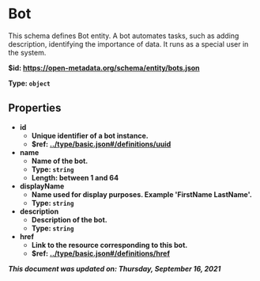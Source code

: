 # Bot

This schema defines Bot entity. A bot automates tasks, such as adding description, identifying the importance of data. It runs as a special user in the system.

<b id="https/open-metadata.org/schema/entity/bots.json">&#36;id: https://open-metadata.org/schema/entity/bots.json

Type: `object`

## Properties
 - **id**
	 - Unique identifier of a bot instance.
	 - $ref: [../type/basic.json#/definitions/uuid](../types/basic.md#uuid)
 - **name**
	 - Name of the bot.
	 - Type: `string`
	 - Length: between 1 and 64
 - **displayName**
	 - Name used for display purposes. Example 'FirstName LastName'.
	 - Type: `string`
 - **description**
	 - Description of the bot.
	 - Type: `string`
 - **href**
	 - Link to the resource corresponding to this bot.
	 - $ref: [../type/basic.json#/definitions/href](../types/basic.md#href)


_This document was updated on: Thursday, September 16, 2021_